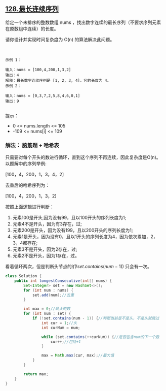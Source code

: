 ## [128.最长连续序列](https://leetcode.cn/problems/longest-consecutive-sequence/description/)

给定一个未排序的整数数组 nums ，找出数字连续的最长序列（不要求序列元素在原数组中连续）的长度。

请你设计并实现时间复杂度为 O(n) 的算法解决此问题。

 
````
示例 1：

输入：nums = [100,4,200,1,3,2]
输出：4
解释：最长数字连续序列是 [1, 2, 3, 4]。它的长度为 4。
示例 2：

输入：nums = [0,3,7,2,5,8,4,6,0,1]
输出：9
 
````
提示：

- 0 <= nums.length <= 105
- -109 <= nums[i] <= 109

### 解法： 脑筋题 + 哈希表
只需要对每个开头的数进行循环，直到这个序列不再连续，因此复杂度是O(n)。 以题解中的序列举例:

[100，4，200，1，3，4，2]

去重后的哈希序列为：

[100，4，200，1，3，2]

按照上面逻辑进行判断：
1. 元素100是开头,因为没有99，且以100开头的序列长度为1;
2. 元素4不是开头，因为有3存在，过;
3. 元素200是开头，因为没有199，且以200开头的序列长度为1;
4. 元素1是开头，因为没有0，且以1开头的序列长度为4，因为依次累加，2，3，4都存在;
5. 元素3不是开头，因为2存在，过;
6. 元素2不是开头，因为1存在，过。

看着循环两次，但是判断头节点的$if(!set.contains(num-1))$ 只会有一次。

````java
class Solution {
    public int longestConsecutive(int[] nums) {
        Set<Integer> set = new HashSet<>();
        for (int num : nums) {
            set.add(num);//去重
        }

        int max = 0;//最大的数
        for (int num : set) {
            if (!set.contains(num - 1)) {//判断当前是不是头，不是头就跳过
                int cur = 1;//头
                int curNum = num;

                while (set.contains(++curNum)) {//是否包含num的下一个数
                    cur++;//包括+1
                }

                max = Math.max(cur, max);//最大值
            }
        }

        return max;
    }
}
````